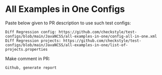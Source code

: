 # All Examples in One Configs
Paste below given to PR description to use such test configs:
```
Diff Regression config: https://github.com/checkstyle/test-configs/blob/main/JavaNCSS/all-examples-in-one/config-all-in-one.xml
Diff Regression projects: https://github.com/checkstyle/test-configs/blob/main/JavaNCSS/all-examples-in-one/list-of-projects.properties
```
Make comment in PR:
```
Github, generate report
```
